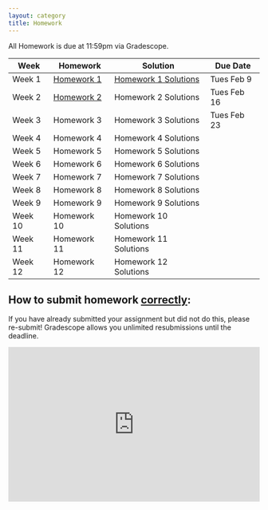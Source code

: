 ```yaml
---
layout: category
title: Homework
---
```


All Homework is due at 11:59pm via Gradescope.
<div class = "Homework-Table">
    <table>
        <thead>
          <tr>
            <th>Week</th>
            <th>Homework</th>
            <th>Solution</th>
            <th>Due Date</th>
          </tr>
        </thead>
        <tbody>
          <tr>
            <td>Week 1</td>
            <td><a href= "https://stat400.github.io/PDFs/homework/Stat_400_Hw_1.pdf" target="_blank"> Homework 1</a></td>
            <td><a href= "https://stat400.github.io/PDFs/homework_solutions/Stat_400_Hw_1_solutions.pdf" target="_blank"> Homework 1 Solutions</a></td>
            <td>Tues Feb 9</td>
          </tr>
          <tr>
            <td>Week 2</td>
            <td><a href= "https://stat400.github.io/PDFs/homework/Spring_2021_Stat_400_Hw_2.pdf" target="_blank"> Homework 2</a></td>
            <td>Homework 2 Solutions</td>
            <td>Tues Feb 16</td>
          </tr>
          <tr>
            <td>Week 3</td>
            <td>Homework 3</td>
            <td>Homework 3 Solutions</td>
            <td>Tues Feb 23</td>
          </tr>
          <tr>
            <td>Week 4</td>
            <td>Homework 4</td>
            <td>Homework 4 Solutions</td>
            <td></td>
          </tr>
          <tr>
            <td>Week 5</td>
            <td>Homework 5</td>
            <td>Homework 5 Solutions</td>
            <td></td>
          </tr>
          <tr>
            <td>Week 6</td>
            <td>Homework 6</td>
            <td>Homework 6 Solutions</td>
            <td></td>
          </tr>
          <tr>
            <td>Week 7</td>
            <td>Homework 7</td>
            <td>Homework 7 Solutions</td>
            <td></td>
          </tr>
          <tr>
            <td>Week 8</td>
            <td>Homework 8</td>
            <td>Homework 8 Solutions</td>
            <td></td>
          </tr>
          <tr>
            <td>Week 9</td>
            <td>Homework 9</td>
            <td>Homework 9 Solutions</td>
            <td></td>
          </tr>
          <tr>
            <td>Week 10</td>
            <td>Homework 10</td>
            <td>Homework 10 Solutions</td>
            <td></td>
          </tr>
          <tr>
            <td>Week 11</td>
            <td>Homework 11</td>
            <td>Homework 11 Solutions</td>
            <td></td>
          </tr>
          <tr>
            <td>Week 12</td>
            <td>Homework 12</td>
            <td>Homework 12 Solutions</td>
            <td></td>
          </tr>
        </tbody>
      </table>
    </div>
    
<h4></h4>

<h2 id = "Hw submission"> How to submit homework <u><b>correctly</b></u>:</h2>

If you have already submitted your assignment but did not do this, please re-submit! Gradescope allows you unlimited resubmissions until the deadline.

<div style="max-width:640px"><div style="position:relative;padding-bottom:61.5625%"><iframe id="kmsembed-1_9ho7xvf7" width="640" height="394" src="https://mediaspace.illinois.edu/embed/secure/iframe/entryId/1_9ho7xvf7/uiConfId/26883701" class="kmsembed" allowfullscreen webkitallowfullscreen mozAllowFullScreen allow="autoplay *; fullscreen *; encrypted-media *" referrerPolicy="no-referrer-when-downgrade" sandbox="allow-forms allow-same-origin allow-scripts allow-top-navigation allow-pointer-lock allow-popups allow-modals allow-orientation-lock allow-popups-to-escape-sandbox allow-presentation allow-top-navigation-by-user-activation" frameborder="0" title="Kaltura Player" style="position:absolute;top:0;left:0;width:100%;height:100%"></iframe></div></div>